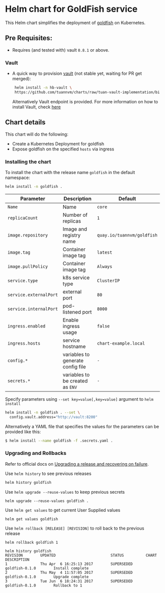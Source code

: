 # Helm chart for GoldFish service

This Helm chart simplifies the deployment of [goldfish](https://github.com/Caiyeon/goldfish) on Kubernetes.

## Pre Requisites:

* Requires (and tested with) vault `0.8.1` or above.

### Vault

* A quick way to provision [vault](https://github.com/tuannvm/charts/tree/tuan-vault-implementation/incubator/vault) (not stable yet, waiting for PR get merged):

    ```bash
     helm install -n hb-vault \
     https://github.com/tuannvm/charts/raw/tuan-vault-implementation/binary/vault-0.1.0.tgz
    ```

    Alternatively Vault endpoint is provided. For more information on how to install Vault, check [here](https://www.vaultproject.io/docs/install/index.html)

## Chart details

This chart will do the following:

* Create a Kubernetes Deployment for goldfish
* Expose goldfish on the specified `hosts` via ingress

### Installing the chart

To install the chart with the release name `goldfish` in the default namespace:

```bash
helm install -n goldfish .
```

|       Parameter        |            Description            |          Default           |
| ---------------------- | --------------------------------- | -------------------------- |
| `Name`                 | Name                              | `core`                     |
| `replicaCount`         | Number of replicas                | `1`                        |
| `image.repository`     | Image and registry name           | `quay.io/tuannvm/goldfish` |
| `image.tag`            | Container image tag               | `latest`                   |
| `image.pullPolicy`     | Container image tag               | `Always`                   |
| `service.type`         | k8s service type                  | `ClusterIP`                |
| `service.externalPort` | external port                     | `80`                       |
| `service.internalPort` | pod-listened port                 | `8000`                     |
| `ingress.enabled`      | Enable ingress usage              | `false`                    |
| `ingress.hosts`        | service hostname                  | `chart-example.local`      |
| `config.*`             | variables to generate config file | `-`                        |
| `secrets.*`            | variables to be created as `ENV`  | `-`                        |

Specify parameters using `--set key=value[,key=value]` argument to `helm install`

```bash
helm install -n goldfish . --set \
  config.vault.address="http://vault:8200"
```

Alternatively a YAML file that specifies the values for the parameters can be provided like this:

```bash
$ helm install --name goldfish -f .secrets.yaml .
```

### Upgrading and Rollbacks

Refer to official docs on [Upgrading a release and recovering on failure](https://github.com/kubernetes/helm/blob/master/docs/using_helm.md#helm-upgrade-and-helm-rollback-upgrading-a-release-and-recovering-on-failure).

Use `helm history` to see previous releases
```bash
helm history goldfish
```

Use `helm upgrade --reuse-values` to keep previous secrets
```
helm upgrade --reuse-values goldfish .
```

Use `helm get values` to get current User Supplied values
```
helm get values goldfish
```

Use `helm rollback [RELEASE] [REVISION]` to roll back to the previous release
```
helm rollback goldfish 1

helm history goldfish
REVISION        UPDATED                         STATUS          CHART                   DESCRIPTION
1               Thu Apr  6 16:25:13 2017        SUPERSEDED      goldfish-0.1.0        Install complete
2               Thu May  4 11:57:05 2017        SUPERSEDED      goldfish-0.1.0        Upgrade complete
3               Tue Jun  6 18:24:31 2017        SUPERSEDED      goldfish-0.1.0        Rollback to 1
```
